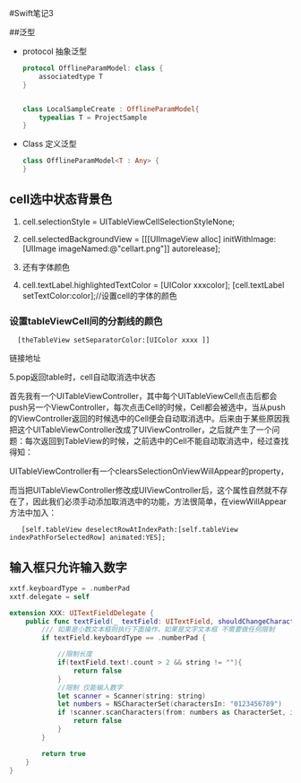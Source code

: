 #Swift笔记3

##泛型

- protocol 抽象泛型

  ```Swift
  protocol OfflineParamModel: class {
      associatedtype T
  }
  
  
  class LocalSampleCreate : OfflineParamModel{
      typealias T = ProjectSample
  }
  ```

- Class 定义泛型

  ```Swift
  class OfflineParamModel<T : Any> {
  }
  ```




##  cell选中状态背景色

1. cell.selectionStyle = UITableViewCellSelectionStyleNone;  

2. cell.selectedBackgroundView = [[[UIImageView alloc] initWithImage:[UIImage imageNamed:@"cellart.png"]] autorelease];   

3. 还有字体颜色   

4. cell.textLabel.highlightedTextColor = [UIColor xxxcolor];  [cell.textLabel setTextColor:color];//设置cell的字体的颜色  

### 设置tableViewCell间的分割线的颜色

 `  [theTableView setSeparatorColor:[UIColor xxxx ]]`

   链接地址

   5.pop返回table时，cell自动取消选中状态

   首先我有一个UITableViewController，其中每个UITableViewCell点击后都会push另一个ViewController，每次点击Cell的时候，Cell都会被选中，当从push的ViewController返回的时候选中的Cell便会自动取消选中。后来由于某些原因我把这个UITableViewController改成了UIViewController，之后就产生了一个问题：每次返回到TableView的时候，之前选中的Cell不能自动取消选中，经过查找得知：

   UITableViewController有一个clearsSelectionOnViewWillAppear的property，

   而当把UITableViewController修改成UIViewController后，这个属性自然就不存在了，因此我们必须手动添加取消选中的功能，方法很简单，在viewWillAppear方法中加入：

```objc
   [self.tableView deselectRowAtIndexPath:[self.tableView indexPathForSelectedRow] animated:YES];
```
## 输入框只允许输入数字

```swift
xxtf.keyboardType = .numberPad 
xxtf.delegate = self

extension XXX: UITextFieldDelegate {
    public func textField(_ textField: UITextField, shouldChangeCharactersIn range: NSRange, replacementString string: String) -> Bool {
        /// 如果是小数文本框则执行下面操作，如果是文字文本框 不需要做任何限制
        if textField.keyboardType == .numberPad {

            //限制长度
            if(textField.text!.count > 2 && string != ""){
                return false
            }
            //限制 仅能输入数字
            let scanner = Scanner(string: string)
            let numbers = NSCharacterSet(charactersIn: "0123456789")
            if !scanner.scanCharacters(from: numbers as CharacterSet, into: nil) && string.count != 0 {
                return false
            }
        }

        return true
    }
}
```

